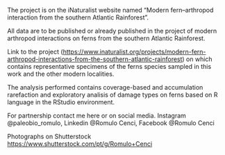 The project is on the iNaturalist website named “Modern fern–arthropod interaction from the southern Atlantic Rainforest”. 

All data are to be published or already published in the project of modern arthropod interactions on ferns from the southern Atlantic Rainforest.

Link to the project (https://www.inaturalist.org/projects/modern-fern-arthropod-interactions-from-the-southern-atlantic-rainforest) on which contains representative specimens of the ferns species sampled in this work and the other modern localities. 

The analysis performed contains coverage-based and accumulation rarefaction and exploratory analisis of damage types on ferns based on R language in the RStudio environment.

For partnership contact me here or on social media. Instagram @paleobio_romulo, Linkedin @Romulo Cenci, Facebook @Romulo Cenci

Photographs on Shutterstock https://www.shutterstock.com/pt/g/Romulo+Cenci
